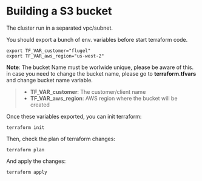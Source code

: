 # Building a S3 bucket

The cluster run in a separated vpc/subnet.

You should export a bunch of env. variables before start terraform code.

```
export TF_VAR_customer="flugel"
export TF_VAR_aws_region="us-west-2"
```

**Note**: The bucket Name must be worlwide unique, please be aware of this. in case you need to change the bucket name, please go to **terraform.tfvars** and change bucket name variable.

> - **TF_VAR_customer**: The customer/client name
> - **TF_VAR_aws_region**: AWS region where the bucket will be created

Once these variables exported, you can init terraform:


```
terraform init
```

Then, check the plan of terraform changes:

```
terraform plan
```

And apply the changes:

```
terraform apply
```
